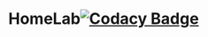 # HomeLab[![Codacy Badge](https://app.codacy.com/project/badge/Grade/d0a62ef654344f4c8e57c7299a24f7dc)](https://app.codacy.com/gh/Masked-Kunsiquat/HomeLab/dashboard?utm_source=gh&utm_medium=referral&utm_content=&utm_campaign=Badge_grade)
